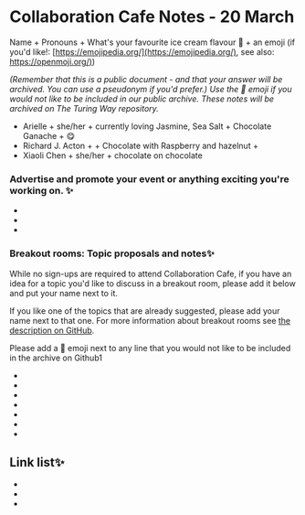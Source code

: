 # Collaboration Cafe Notes - 20 March

Name + Pronouns + What's your favourite ice cream flavour 🍦 + an emoji (if you'd like!: [https://emojipedia.org/](https://emojipedia.org/), see also: [https://openmoji.org/)](https://openmoji.org/))

*(Remember that this is a public document - and that your answer will be archived. You can use a pseudonym if you'd prefer.) Use the 🤫 emoji if you would not like to be included in our public archive. These notes will be archived on The Turing Way repository.*

* Arielle + she/her + currently loving Jasmine, Sea Salt + Chocolate Ganache + 😋
* Richard J. Acton + + Chocolate with Raspberry and hazelnut +
* Xiaoli Chen + she/her + chocolate on chocolate 

### Advertise and promote your event or anything exciting you're working on. ✨ 

*  
*  
*  

### Breakout rooms: Topic proposals and notes✨ 

While no sign-ups are required to attend Collaboration Cafe, if you have an idea for a topic you'd like to discuss in a breakout room, please add it below and put your name next to it. 

If you like one of the topics that are already suggested, please add your name next to that one. For more information about breakout rooms see [the description on GitHub](https://github.com/alan-turing-institute/the-turing-way/blob/main/project\_management/online-collaboration-cafe.md#breakout-rooms).

Please add a 🤫 emoji next to any line that you would not like to be included in the archive on Github1

*  
*  
* 
* 
* 
* 
* 

## Link list✨ 

* 
* 
* 
